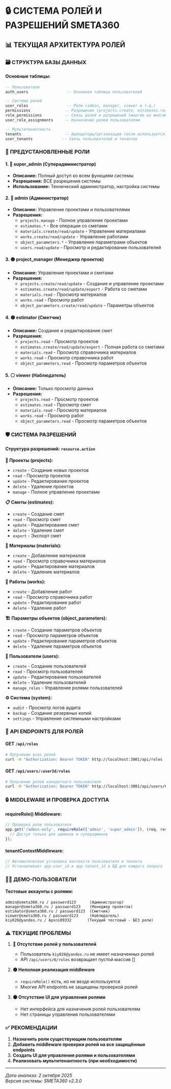 # 🔒 СИСТЕМА РОЛЕЙ И РАЗРЕШЕНИЙ SMETA360

## 📊 ТЕКУЩАЯ АРХИТЕКТУРА РОЛЕЙ

### 🗃️ **СТРУКТУРА БАЗЫ ДАННЫХ**

#### **Основные таблицы:**
```sql
-- Пользователи
auth_users                 -- Основная таблица пользователей

-- Система ролей
user_roles                 -- Роли (admin, manager, viewer и т.д.)  
permissions               -- Разрешения (projects.create, estimates.read и т.д.)
role_permissions          -- Связь ролей и разрешений (многие ко многим)
user_role_assignments     -- Назначение ролей пользователям

-- Мультитенантность
tenants                   -- Арендаторы/организации (если используется)
user_tenants             -- Связь пользователей и тенантов
```

### 👥 **ПРЕДУСТАНОВЛЕННЫЕ РОЛИ**

#### **1. 🔴 super_admin (Суперадминистратор)**
- **Описание:** Полный доступ ко всем функциям системы
- **Разрешения:** ВСЕ разрешения системы
- **Использование:** Технический администратор, настройка системы

#### **2. 🔵 admin (Администратор)**  
- **Описание:** Управление проектами и пользователями
- **Разрешения:**
  - `projects.manage` - Полное управление проектами
  - `estimates.*` - Все операции со сметами  
  - `materials.create/read/update` - Управление материалами
  - `works.create/read/update` - Управление работами
  - `object_parameters.*` - Управление параметрами объектов
  - `users.read/update` - Просмотр и редактирование пользователей

#### **3. 🟢 project_manager (Менеджер проектов)**
- **Описание:** Управление проектами и сметами  
- **Разрешения:**
  - `projects.create/read/update` - Создание и управление проектами
  - `estimates.create/read/update/export` - Работа со сметами
  - `materials.read` - Просмотр материалов
  - `works.read` - Просмотр работ  
  - `object_parameters.create/read/update` - Параметры объектов

#### **4. 🟡 estimator (Сметчик)**
- **Описание:** Создание и редактирование смет
- **Разрешения:**
  - `projects.read` - Просмотр проектов
  - `estimates.create/read/update/export` - Полная работа со сметами
  - `materials.read` - Просмотр справочника материалов
  - `works.read` - Просмотр справочника работ
  - `object_parameters.read` - Просмотр параметров объектов

#### **5. ⚪ viewer (Наблюдатель)**
- **Описание:** Только просмотр данных
- **Разрешения:**
  - `projects.read` - Просмотр проектов
  - `estimates.read` - Просмотр смет
  - `materials.read` - Просмотр материалов  
  - `works.read` - Просмотр работ
  - `object_parameters.read` - Просмотр параметров объектов

### 🛡️ **СИСТЕМА РАЗРЕШЕНИЙ**

#### **Структура разрешений: `resource.action`**

**📁 Проекты (projects):**
- `create` - Создание новых проектов
- `read` - Просмотр проектов  
- `update` - Редактирование проектов
- `delete` - Удаление проектов
- `manage` - Полное управление проектами

**📋 Сметы (estimates):**
- `create` - Создание смет
- `read` - Просмотр смет
- `update` - Редактирование смет  
- `delete` - Удаление смет
- `export` - Экспорт смет

**🧱 Материалы (materials):**
- `create` - Добавление материалов
- `read` - Просмотр справочника материалов
- `update` - Редактирование материалов
- `delete` - Удаление материалов

**🔨 Работы (works):**
- `create` - Добавление работ  
- `read` - Просмотр справочника работ
- `update` - Редактирование работ
- `delete` - Удаление работ

**🏗️ Параметры объектов (object_parameters):**
- `create` - Создание параметров объектов
- `read` - Просмотр параметров объектов  
- `update` - Редактирование параметров объектов
- `delete` - Удаление параметров объектов

**👤 Пользователи (users):**
- `create` - Создание пользователей
- `read` - Просмотр пользователей
- `update` - Редактирование пользователей
- `delete` - Удаление пользователей  
- `manage_roles` - Управление ролями пользователей

**⚙️ Система (system):**
- `audit` - Просмотр логов аудита
- `backup` - Создание резервных копий
- `settings` - Управление системными настройками

### 🔧 **API ENDPOINTS ДЛЯ РОЛЕЙ**

#### **GET `/api/roles`** 
```bash
# Получение всех ролей
curl -H "Authorization: Bearer TOKEN" http://localhost:3001/api/roles
```

#### **GET `/api/users/:userId/roles`**
```bash  
# Получение ролей конкретного пользователя
curl -H "Authorization: Bearer TOKEN" http://localhost:3001/api/users/6/roles
```

### 🔒 **MIDDLEWARE И ПРОВЕРКА ДОСТУПА**

#### **requireRole() Middleware:**
```javascript
// Проверка роли пользователя
app.get('/admin-only', requireRole(['admin', 'super_admin']), (req, res) => {
  // Доступ только для админов и суперадминов
});
```

#### **tenantContextMiddleware:**
```javascript
// Автоматическая установка контекста пользователя и тенанта
// Устанавливает app.user_id и app.tenant_id в БД для каждого запроса
```

### 👨‍💼 **ДЕМО-ПОЛЬЗОВАТЕЛИ**

#### **Тестовые аккаунты с ролями:**
```
admin@smeta360.ru / password123      (Администратор)
manager@smeta360.ru / password123    (Менеджер проектов) 
estimator@smeta360.ru / password123  (Сметчик)
viewer@smeta360.ru / password123     (Наблюдатель)
kiy026@yandex.ru / Apsni09332       (Текущий тестовый - БЕЗ роли)
```

### ⚠️ **ТЕКУЩИЕ ПРОБЛЕМЫ**

1. **🔴 Отсутствие ролей у пользователей**
   - Пользователь `kiy026@yandex.ru` не имеет назначенных ролей
   - API `/api/users/6/roles` возвращает пустой массив []

2. **🟡 Неполная реализация middleware**  
   - `requireRole()` есть, но не везде используется
   - Многие API endpoints не защищены проверкой ролей

3. **🟠 Отсутствие UI для управления ролями**
   - Нет интерфейса для назначения ролей пользователям
   - Нет страницы управления пользователями

### ✅ **РЕКОМЕНДАЦИИ**

1. **Назначить роли существующим пользователям**
2. **Добавить middleware проверки ролей на все защищённые endpoints**  
3. **Создать UI для управления ролями и пользователями**
4. **Реализовать мультитенантность (при необходимости)**

---
*Дата анализа: 2 октября 2025*  
*Версия системы: SMETA360 v2.3.0*